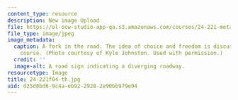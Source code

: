 ```yaml
---
content_type: resource
description: New image Upload
file: https://ol-ocw-studio-app-qa.s3.amazonaws.com/courses/24-221-metaphysics-free-will-fall-2004/d25d8bd69c4aeb9229282e90bb979e94_24-221f04-th.jpg
file_type: image/jpeg
image_metadata:
  caption: A fork in the road. The idea of choice and freedom is discussed in this
    course. (Photo courtesy of Kyle Johnston. Used with permission.)
  credit: ''
  image-alt: A road sign indicating a diverging roadway.
resourcetype: Image
title: 24-221f04-th.jpg
uid: d25d8bd6-9c4a-eb92-2928-2e90bb979e94
---
```

